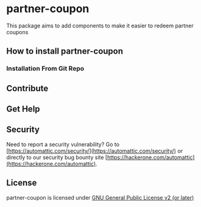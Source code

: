# partner-coupon

This package aims to add components to make it easier to redeem partner coupons

## How to install partner-coupon

### Installation From Git Repo

## Contribute

## Get Help

## Security

Need to report a security vulnerability? Go to [https://automattic.com/security/](https://automattic.com/security/) or directly to our security bug bounty site [https://hackerone.com/automattic](https://hackerone.com/automattic).

## License

partner-coupon is licensed under [GNU General Public License v2 (or later)](./LICENSE.txt)

